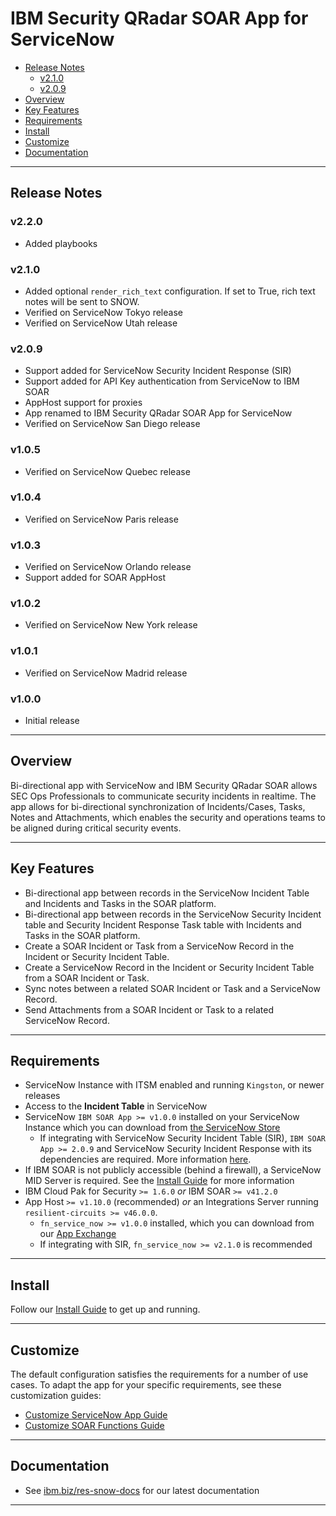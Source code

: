 # IBM Security QRadar SOAR App for ServiceNow

- [Release Notes](#release-notes)
  - [v2.1.0](#v210)
  - [v2.0.9](#v209)
- [Overview](#overview)
- [Key Features](#key-features)
- [Requirements](#requirements)
- [Install](#install)
- [Customize](#customize)
- [Documentation](#documentation)

---
## Release Notes
<!--
  Specify all changes in this release. Do not remove the release 
  notes of a previous release
-->
### v2.2.0
* Added playbooks

### v2.1.0
* Added optional `render_rich_text` configuration. If set to True, rich text notes will be sent to SNOW.
* Verified on ServiceNow Tokyo release
* Verified on ServiceNow Utah release

### v2.0.9
* Support added for ServiceNow Security Incident Response (SIR)
* Support added for API Key authentication from ServiceNow to IBM SOAR
* AppHost support for proxies
* App renamed to IBM Security QRadar SOAR App for ServiceNow
* Verified on ServiceNow San Diego release

### v1.0.5 <!-- omit in toc -->
* Verified on ServiceNow Quebec release

### v1.0.4 <!-- omit in toc -->
* Verified on ServiceNow Paris release

### v1.0.3 <!-- omit in toc -->
* Verified on ServiceNow Orlando release
* Support added for SOAR AppHost

### v1.0.2 <!-- omit in toc -->
* Verified on ServiceNow New York release

### v1.0.1 <!-- omit in toc -->
* Verified on ServiceNow Madrid release

### v1.0.0 <!-- omit in toc -->
* Initial release

---

## Overview
Bi-directional app with ServiceNow and IBM Security QRadar SOAR allows SEC Ops Professionals to communicate security incidents in realtime. The app allows for bi-directional synchronization of Incidents/Cases, Tasks, Notes and Attachments, which enables the security and operations teams to be aligned during critical security events.

---

## Key Features
* Bi-directional app between records in the ServiceNow Incident Table and Incidents and Tasks in the SOAR platform.
* Bi-directional app between records in the ServiceNow Security Incident table and Security Incident Response Task table with Incidents and Tasks in the SOAR platform.
* Create a SOAR Incident or Task from a ServiceNow Record in the Incident or Security Incident Table.
* Create a ServiceNow Record in the Incident or Security Incident Table from a SOAR Incident or Task.
* Sync notes between a related SOAR Incident or Task and a ServiceNow Record.
* Send Attachments from a SOAR Incident or Task to a related ServiceNow Record.

---

## Requirements
* ServiceNow Instance with ITSM enabled and running `Kingston`, or newer releases
* Access to the **Incident Table** in ServiceNow
* ServiceNow `IBM SOAR App >= v1.0.0` installed on your ServiceNow Instance which you can download from [the ServiceNow Store](http://ibm.biz/get-ibm-resilient-service-now-app)
  * If integrating with ServiceNow Security Incident Table (SIR), `IBM SOAR App >= 2.0.9` and ServiceNow Security Incident Response with its dependencies are required. More information [here](https://www.servicenow.com/products/security-incident-response.html).
* If IBM SOAR is not publicly accessible (behind a firewall), a ServiceNow MID Server is required. See the [Install Guide](./docs/install_guide) for more information
* IBM Cloud Pak for Security `>= 1.6.0` *or* IBM SOAR `>= v41.2.0`
* App Host `>= v1.10.0` (recommended) *or* an Integrations Server running `resilient-circuits >= v46.0.0`.
  - `fn_service_now >= v1.0.0` installed, which you can download from our [App Exchange](http://ibm.biz/get-ibm-resilient-service-now-integration)
  - If integrating with SIR, `fn_service_now >= v2.1.0` is recommended

---

## Install
Follow our [Install Guide](./docs/install_guide) to get up and running. 

---

## Customize
The default configuration satisfies the requirements for a number of use cases. To adapt the app for your specific requirements, see these customization guides:
- [Customize ServiceNow App Guide](./docs/customize_snow_guide)
- [Customize SOAR Functions Guide](./docs/customize_resilient_guide)

---

## Documentation
* See [ibm.biz/res-snow-docs](http://ibm.biz/res-snow-docs) for our latest documentation

---